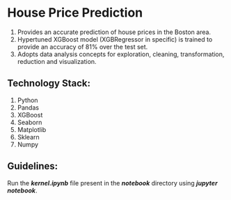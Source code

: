 <h1>House Price Prediction</h1>
<ol>
  <li>Provides an accurate prediction of house prices in the Boston area.
  <li>Hypertuned XGBoost model (XGBRegressor in specific) is trained to provide an accuracy of 81% over the test set.
  <li>Adopts data analysis concepts for exploration, cleaning, transformation, reduction and visualization.
</ol>

<h2>Technology Stack:</h2>
<ol>
  <li>Python 
  <li>Pandas
  <li>XGBoost
  <li>Seaborn
  <li>Matplotlib
  <li>Sklearn
  <li>Numpy
</ol>

<h2>Guidelines:</h2>Run the <b><i>kernel.ipynb</i></b> file present in the <b><i>notebook</i></b> directory using <b><i>jupyter notebook</i></b>.
